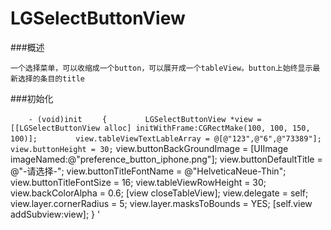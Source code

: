# LGSelectButtonView

###概述

    一个选择菜单，可以收缩成一个button，可以展开成一个tableView。button上始终显示最新选择的条目的title

###初始化

`    - (void)init`
`    {`
`        LGSelectButtonView *view = [[LGSelectButtonView alloc] initWithFrame:CGRectMake(100, 100, 150, 100)];`
`        view.tableViewTextLableArray = @[@"123",@"6",@"73389"];`
`        view.buttonHeight = 30;`
        view.buttonBackGroundImage = [UIImage imageNamed:@"preference_button_iphone.png"];
        view.buttonDefaultTitle = @"-请选择-";
        view.buttonTitleFontName = @"HelveticaNeue-Thin";
        view.buttonTitleFontSize = 16;
        view.tableViewRowHeight = 30;
        view.backColorAlpha = 0.6;
        [view closeTableView];
        view.delegate = self;
        view.layer.cornerRadius = 5;
        view.layer.masksToBounds = YES;
        [self.view addSubview:view];
    }
'
